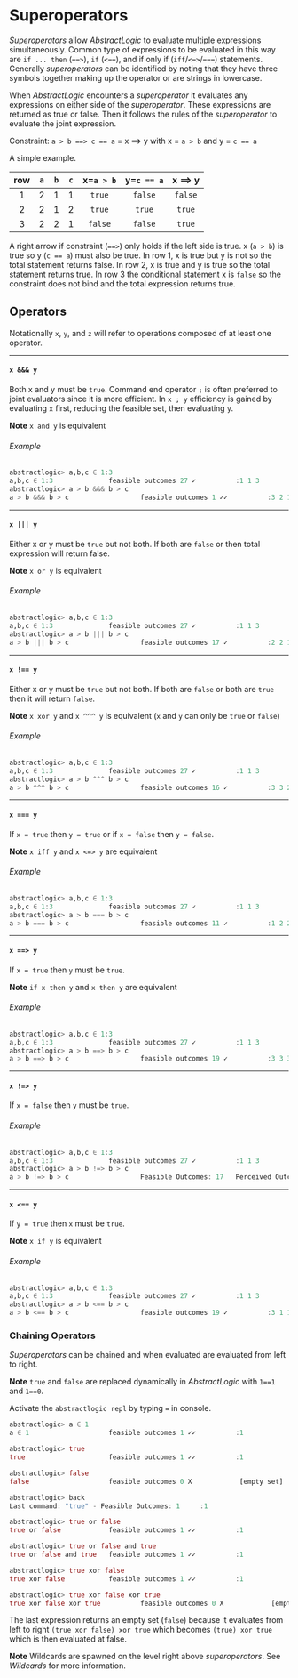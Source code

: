 # Superoperators

*Superoperators* allow *AbstractLogic* to evaluate multiple expressions simultaneously. Common type of expressions to be evaluated in this way are `if ... then` (`==>`), `if` (`<==`), and if only if (`iff`/`<=>`/`===`) statements. Generally *superoperators* can be identified by noting that they have three symbols together making up the operator or are strings in lowercase.

When *AbstractLogic* encounters a *superoperator* it evaluates any expressions on either side of the *superoperator*. These expressions are returned as true or false. Then it follows the rules of the *superoperator* to evaluate the joint expression.

Constraint: `a > b ==> c == a` = x ==> y with x = `a > b` and y = `c == a`

A simple example.

|  row  |  `a`  |  `b`  |  `c`  | x=`a > b` | y=`c == a`| x ==> y   |
| :---: | :---: | :---: | :---: |  :---:    |  :---:    |  :---:    |
|   1   |   2   |   1   |   1   |  `true`   |  `false`  |  `false`  |
|   2   |   2   |   1   |   2   |  `true`   |  `true`   |  `true`   |
|   3   |   2   |   2   |   1   |  `false`  |  `false`  |  `true`   |

A right arrow if constraint (`==>`) only holds if the left side is true. x (`a > b`) is true so y (`c == a`) must also be true. In row 1, x is true but y is not so the total statement returns false. In row 2, x is true and y is true so the total statement returns true. In row 3 the conditional statement x is `false` so the constraint does not bind and the total expression returns true.


## Operators
Notationally `x`, `y`, and `z` will refer to operations composed of at least
one operator.

---
#### `x &&& y`
Both x and y must be `true`. Command end operator `;` is often preferred to joint evaluators since it is more efficient. In `x ; y` efficiency is gained by evaluating `x` first, reducing the feasible set, then evaluating `y`.

**Note** `x and y` is equivalent
###### Example
```julia
abstractlogic> a,b,c ∈ 1:3
a,b,c ∈ 1:3              feasible outcomes 27 ✓          :1 1 3
abstractlogic> a > b &&& b > c
a > b &&& b > c                  feasible outcomes 1 ✓✓          :3 2 1
```

---
#### `x ||| y`
Either x or y must be `true` but not both. If both are `false` or then total expression will return false.

**Note** `x or y` is equivalent
###### Example
```julia
abstractlogic> a,b,c ∈ 1:3
a,b,c ∈ 1:3              feasible outcomes 27 ✓          :1 1 3
abstractlogic> a > b ||| b > c
a > b ||| b > c                  feasible outcomes 17 ✓          :2 2 1
```

---
#### `x !== y`
Either x or y must be `true` but not both. If both are `false` or both are `true` then it will return `false`.

**Note** `x xor y` and `x ^^^ y` is equivalent (`x` and `y` can only be `true` or `false`)
###### Example
```julia
abstractlogic> a,b,c ∈ 1:3
a,b,c ∈ 1:3              feasible outcomes 27 ✓          :1 1 3
abstractlogic> a > b ^^^ b > c
a > b ^^^ b > c                  feasible outcomes 16 ✓          :3 3 2
```

---
#### `x === y`
If `x = true` then `y = true` or if `x = false` then `y = false`.

**Note** `x iff y` and `x <=> y` are equivalent
###### Example
```julia
abstractlogic> a,b,c ∈ 1:3
a,b,c ∈ 1:3              feasible outcomes 27 ✓          :1 1 3
abstractlogic> a > b === b > c
a > b === b > c                  feasible outcomes 11 ✓          :1 2 2
```

---
#### `x ==> y`
If `x = true` then `y` must be `true`.

**Note** `if x then y` and `x then y` are equivalent
###### Example
```julia
abstractlogic> a,b,c ∈ 1:3
a,b,c ∈ 1:3              feasible outcomes 27 ✓          :1 1 3
abstractlogic> a > b ==> b > c
a > b ==> b > c                  feasible outcomes 19 ✓          :3 3 3
```

---
#### `x !=> y`
If `x = false` then `y` must be `true`.

###### Example
```julia
abstractlogic> a,b,c ∈ 1:3
a,b,c ∈ 1:3              feasible outcomes 27 ✓          :1 1 3
abstractlogic> a > b !=> b > c
a > b !=> b > c                  Feasible Outcomes: 17   Perceived Outcomes: 27 ✓        :3 2 1
```

---
#### `x <== y`
If `y = true` then `x` must be `true`.

**Note** `x if y` is equivalent
###### Example
```julia
abstractlogic> a,b,c ∈ 1:3
a,b,c ∈ 1:3              feasible outcomes 27 ✓          :1 1 3
abstractlogic> a > b <== b > c
a > b <== b > c                  feasible outcomes 19 ✓          :3 1 1
```

### Chaining Operators
*Superoperators* can be chained and when evaluated are evaluated from left to right.

**Note** `true` and `false` are replaced dynamically in *AbstractLogic* with `1==1` and `1==0`.

Activate the `abstractlogic repl` by typing `=` in console.
```julia
abstractlogic> a ∈ 1
a ∈ 1                    feasible outcomes 1 ✓✓          :1

abstractlogic> true
true                     feasible outcomes 1 ✓✓          :1

abstractlogic> false
false                    feasible outcomes 0 X            [empty set]

abstractlogic> back
Last command: "true" - Feasible Outcomes: 1     :1

abstractlogic> true or false
true or false            feasible outcomes 1 ✓✓          :1

abstractlogic> true or false and true
true or false and true   feasible outcomes 1 ✓✓          :1

abstractlogic> true xor false
true xor false           feasible outcomes 1 ✓✓          :1

abstractlogic> true xor false xor true
true xor false xor true          feasible outcomes 0 X            [empty set]
```
The last expression returns an empty set (`false`) because it evaluates from left to right `(true xor false) xor true` which becomes `(true) xor true` which is then evaluated at false.

**Note** Wildcards are spawned on the level right above *superoperators*. See *Wildcards* for more information.
